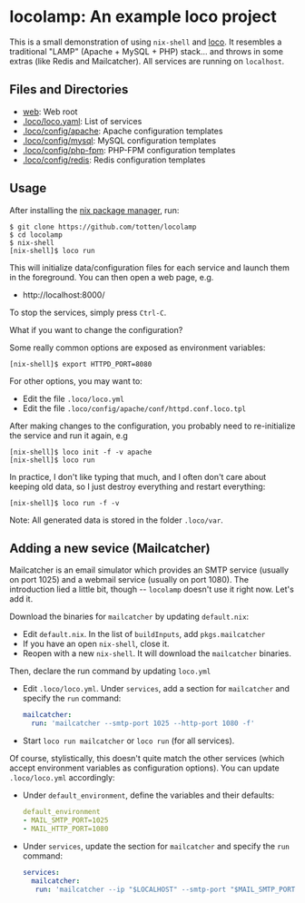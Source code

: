 # locolamp: An example loco project

This is a small demonstration of using `nix-shell` and [loco](https://github.com/totten/loco).  It resembles a
traditional "LAMP" (Apache + MySQL + PHP) stack...  and throws in some extras (like Redis and Mailcatcher).  All
services are running on `localhost`.

## Files and Directories

* [web](web): Web root
* [.loco/loco.yaml](.loco/loco.yaml): List of services
* [.loco/config/apache](.loco/config/apache): Apache configuration templates
* [.loco/config/mysql](.loco/config/mysql): MySQL configuration templates
* [.loco/config/php-fpm](.loco/config/php-fpm): PHP-FPM configuration templates
* [.loco/config/redis](.loco/config/redis): Redis configuration templates

## Usage

After installing the [nix package manager](https://nixos.org/nix/), run:

```
$ git clone https://github.com/totten/locolamp
$ cd locolamp
$ nix-shell
[nix-shell]$ loco run
```

This will initialize data/configuration files for each service and launch
them in the foreground.  You can then open a web page, e.g.

* http://localhost:8000/

To stop the services, simply press `Ctrl-C`.

What if you want to change the configuration?

Some really common options are exposed as environment variables:

```
[nix-shell]$ export HTTPD_PORT=8080
```

For other options, you may want to:

* Edit the file `.loco/loco.yml`
* Edit the file `.loco/config/apache/conf/httpd.conf.loco.tpl`

After making changes to the configuration, you probably need to
re-initialize the service and run it again, e.g

```
[nix-shell]$ loco init -f -v apache
[nix-shell]$ loco run
```

In practice, I don't like typing that much, and I often don't care about
keeping old data, so I just destroy everything and restart everything:

```
[nix-shell]$ loco run -f -v
```

Note: All generated data is stored in the folder `.loco/var`.

## Adding a new sevice (Mailcatcher)

Mailcatcher is an email simulator which provides an SMTP service (usually on port 1025) and a webmail service (usually
on port 1080). The introduction lied a little bit, though -- `locolamp` doesn't use it right now. Let's add it.

Download the binaries for `mailcatcher` by updating `default.nix`:

* Edit `default.nix`. In the list of `buildInputs`, add `pkgs.mailcatcher`
* If you have an open `nix-shell`, close it.
* Reopen with a new `nix-shell`. It will download the `mailcatcher` binaries.

Then, declare the run command by updating `loco.yml`

* Edit `.loco/loco.yml`. Under `services`, add a section for `mailcatcher` and specify the `run` command:
  ```yaml
  mailcatcher:
    run: 'mailcatcher --smtp-port 1025 --http-port 1080 -f'
  ```
* Start `loco run mailcatcher` or `loco run` (for all services).

Of course, stylistically, this doesn't quite match the other services (which
accept environment variables as configuration options).  You can update
`.loco/loco.yml` accordingly:

* Under `default_environment`, define the variables and their defaults:
  ```yaml
  default_environment
  - MAIL_SMTP_PORT=1025
  - MAIL_HTTP_PORT=1080
  ```
* Under `services`, update the section for `mailcatcher` and specify the `run` command:
  ```yaml
  services:
    mailcatcher:
     run: 'mailcatcher --ip "$LOCALHOST" --smtp-port "$MAIL_SMTP_PORT" --http-port "$MAIL_HTTP_PORT" -f'
  ```
